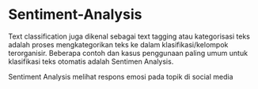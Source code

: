 # Sentiment-Analysis
Text classification juga dikenal sebagai text tagging atau kategorisasi teks adalah proses  mengkategorikan teks ke dalam klasifikasi/kelompok terorganisir. Beberapa contoh dan kasus  penggunaan paling umum untuk klasifikasi teks otomatis adalah Sentimen Analysis.

Sentiment Analysis melihat respons emosi pada topik di social media
